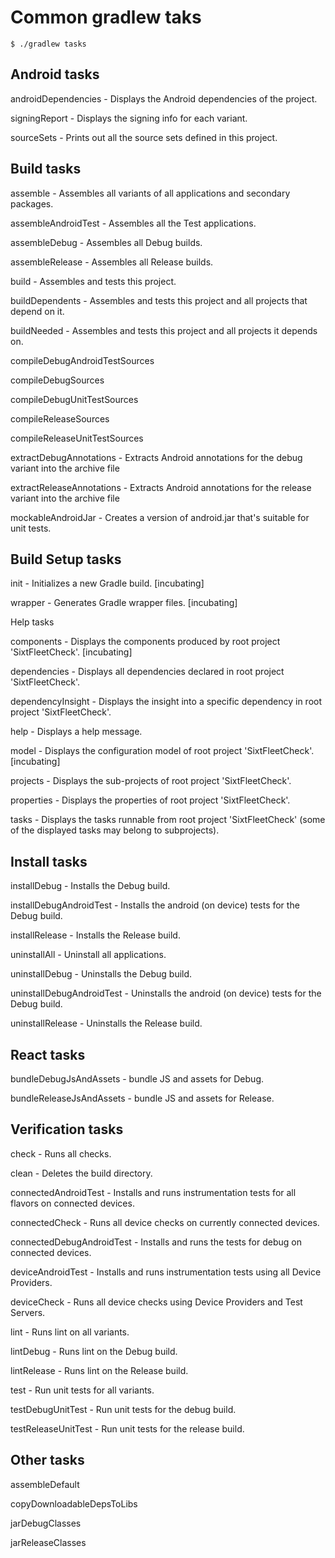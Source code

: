 # Common gradlew taks

`$ ./gradlew tasks`

## Android tasks

androidDependencies - Displays the Android dependencies of the project.

signingReport - Displays the signing info for each variant.

sourceSets - Prints out all the source sets defined in this project.

## Build tasks

assemble - Assembles all variants of all applications and secondary packages.

assembleAndroidTest - Assembles all the Test applications.

assembleDebug - Assembles all Debug builds.

assembleRelease - Assembles all Release builds.

build - Assembles and tests this project.

buildDependents - Assembles and tests this project and all projects that depend on it.

buildNeeded - Assembles and tests this project and all projects it depends on.

compileDebugAndroidTestSources

compileDebugSources

compileDebugUnitTestSources

compileReleaseSources

compileReleaseUnitTestSources

extractDebugAnnotations - Extracts Android annotations for the debug variant into the archive file

extractReleaseAnnotations - Extracts Android annotations for the release variant into the archive file

mockableAndroidJar - Creates a version of android.jar that's suitable for unit tests.

## Build Setup tasks

init - Initializes a new Gradle build. \[incubating\]

wrapper - Generates Gradle wrapper files. \[incubating\]

Help tasks

components - Displays the components produced by root project 'SixtFleetCheck'. \[incubating\]

dependencies - Displays all dependencies declared in root project 'SixtFleetCheck'.

dependencyInsight - Displays the insight into a specific dependency in root project 'SixtFleetCheck'.

help - Displays a help message.

model - Displays the configuration model of root project 'SixtFleetCheck'. \[incubating\]

projects - Displays the sub-projects of root project 'SixtFleetCheck'.

properties - Displays the properties of root project 'SixtFleetCheck'.

tasks - Displays the tasks runnable from root project 'SixtFleetCheck' \(some of the displayed tasks may belong to subprojects\).

## **Install tasks**

installDebug - Installs the Debug build.

installDebugAndroidTest - Installs the android \(on device\) tests for the Debug build.

installRelease - Installs the Release build.

uninstallAll - Uninstall all applications.

uninstallDebug - Uninstalls the Debug build.

uninstallDebugAndroidTest - Uninstalls the android \(on device\) tests for the Debug build.

uninstallRelease - Uninstalls the Release build.

## React tasks

bundleDebugJsAndAssets - bundle JS and assets for Debug.

bundleReleaseJsAndAssets - bundle JS and assets for Release.

## Verification tasks

check - Runs all checks.

clean - Deletes the build directory.

connectedAndroidTest - Installs and runs instrumentation tests for all flavors on connected devices.

connectedCheck - Runs all device checks on currently connected devices.

connectedDebugAndroidTest - Installs and runs the tests for debug on connected devices.

deviceAndroidTest - Installs and runs instrumentation tests using all Device Providers.

deviceCheck - Runs all device checks using Device Providers and Test Servers.

lint - Runs lint on all variants.

lintDebug - Runs lint on the Debug build.

lintRelease - Runs lint on the Release build.

test - Run unit tests for all variants.

testDebugUnitTest - Run unit tests for the debug build.

testReleaseUnitTest - Run unit tests for the release build.

## Other tasks

assembleDefault

copyDownloadableDepsToLibs

jarDebugClasses

jarReleaseClasses

